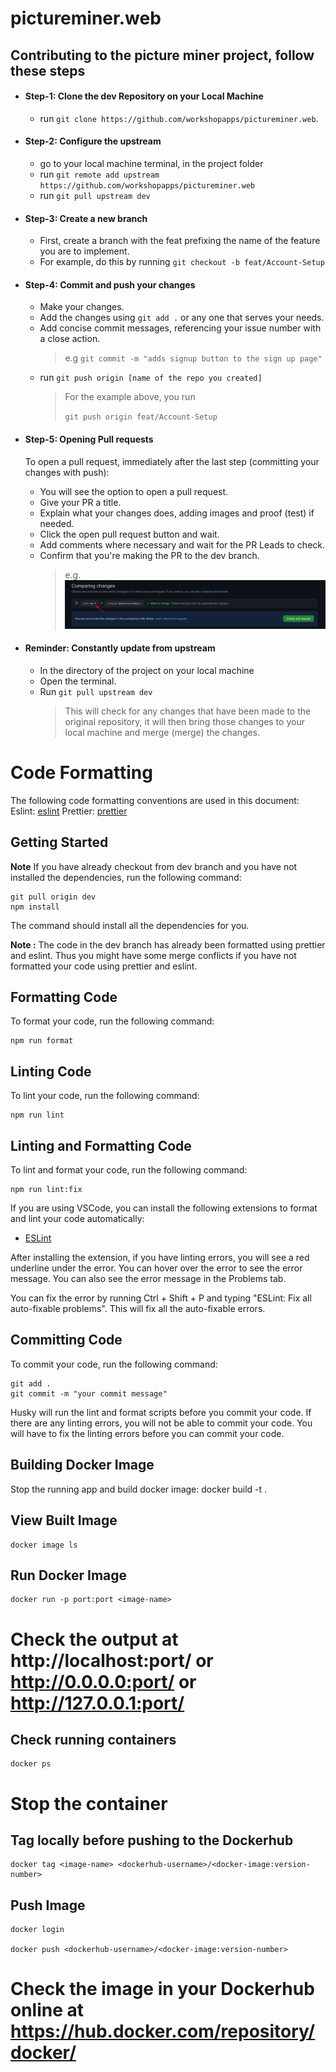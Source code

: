 # pictureminer.web

## Contributing to the picture miner project, follow these steps

- #### Step-1: Clone the dev Repository on your Local Machine

  - run `git clone https://github.com/workshopapps/pictureminer.web`.

- #### Step-2: Configure the upstream

  - go to your local machine terminal, in the project folder
  - run `git remote add upstream https://github.com/workshopapps/pictureminer.web`
  - run `git pull upstream dev`

- #### Step-3: Create a new branch

  - First, create a branch with the feat prefixing the name of the feature you are to implement.
  - For example, do this by running `git checkout -b feat/Account-Setup`

- #### Step-4: Commit and push your changes

  - Make your changes.
  - Add the changes using `git add .` or any one that serves your needs.
  - Add concise commit messages, referencing your issue number with a close action.
    > e.g `git commit -m "adds signup button to the sign up page"`
  - run `git push origin [name of the repo you created]`
    > For the example above, you run
    >
    > `git push origin feat/Account-Setup`

- #### Step-5: Opening Pull requests

  To open a pull request, immediately after the last step (committing your changes with push):

  - You will see the option to open a pull request.
  - Give your PR a title.
  - Explain what your changes does, adding images and proof (test) if needed.
  - Click the open pull request button and wait.
  - Add comments where necessary and wait for the PR Leads to check.
  - Confirm that you're making the PR to the dev branch.
    > e.g. ![](./assets/PR.png)

- #### Reminder: Constantly update from upstream

  - In the directory of the project on your local machine
  - Open the terminal.
  - Run `git pull upstream dev`
    > This will check for any changes that have been made to the original repository, it will then bring those changes to your local machine and merge (merge) the changes.

# Code Formatting

The following code formatting conventions are used in this document:
Eslint: [eslint](https://eslint.org/)
Prettier: [prettier](https://prettier.io/)

## Getting Started

**Note** If you have already checkout from dev branch and you have not installed the dependencies, run the following command:

    git pull origin dev
    npm install

The command should install all the dependencies for you.

**Note :** The code in the dev branch has already been formatted using prettier and eslint. Thus you might have some merge conflicts if you have not formatted your code using prettier and eslint.

## Formatting Code

To format your code, run the following command:

    npm run format

## Linting Code

To lint your code, run the following command:

    npm run lint

## Linting and Formatting Code

To lint and format your code, run the following command:

    npm run lint:fix

If you are using VSCode, you can install the following extensions to format and lint your code automatically:

- [ESLint](https://marketplace.visualstudio.com/items?itemName=dbaeumer.vscode-eslint)

After installing the extension, if you have linting errors, you will see a red underline under the error. You can hover over the error to see the error message. You can also see the error message in the Problems tab.

You can fix the error by running Ctrl + Shift + P and typing "ESLint: Fix all auto-fixable problems". This will fix all the auto-fixable errors.

## Committing Code

To commit your code, run the following command:

    git add .
    git commit -m "your commit message"

Husky will run the lint and format scripts before you commit your code. If there are any linting errors, you will not be able to commit your code. You will have to fix the linting errors before you can commit your code.


## Building Docker Image
Stop the running app and build docker image:
    docker build -t <image-name> .
    
## View Built Image
    docker image ls

## Run Docker Image
    docker run -p port:port <image-name>
# Check the output at http://localhost:port/ or http://0.0.0.0:port/ or http://127.0.0.1:port/

## Check running containers
    docker ps
  
# Stop the container

## Tag locally before pushing to the Dockerhub

    docker tag <image-name> <dockerhub-username>/<docker-image:version-number>

## Push Image
    docker login

    docker push <dockerhub-username>/<docker-image:version-number>
  
# Check the image in your Dockerhub online at https://hub.docker.com/repository/docker/
